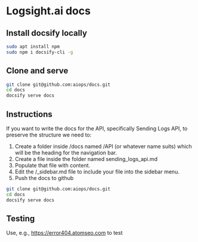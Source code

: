 # Logsight.ai docs


## Install docsify locally

```bash
sudo apt install npm
sudo npm i docsify-cli -g
```

## Clone and serve

```bash
git clone git@github.com:aiops/docs.git
cd docs
docsify serve docs
```

## Instructions

If you want to write the docs for the API, specifically Sending Logs API, to preserve the structure we need to:

1. Create a folder inside /docs named /API (or whatever name suits) which will be the heading for the navigation bar.
2. Create a file inside the folder named sending_logs_api.md
3. Populate that file with content.
4. Edit the /_sidebar.md file to include your file into the sidebar menu.
5. Push the docs to github

```bash
git clone git@github.com:aiops/docs.git
cd docs
docsify serve docs
```

## Testing 

Use, e.g., https://error404.atomseo.com to test 
